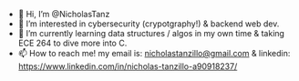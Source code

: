- 👋 Hi, I’m @NicholasTanz 
- 👀 I’m interested in cybersecurity (crypotgraphy!) & backend web dev. 
- 🌱 I’m currently learning data structures / algos in my own time & taking ECE 264 to dive more into C.
- 📫 How to reach me! my email is: nicholastanzillo@gmail.com & linkedin: https://www.linkedin.com/in/nicholas-tanzillo-a90918237/
<!---
NicholasTanz/NicholasTanz is a ✨ special ✨ repository because its `README.md` (this file) appears on your GitHub profile.
You can click the Preview link to take a look at your changes.🌅 If you are an employer and would like to see some more private projects / repo's please contact me above! 😸
--->
